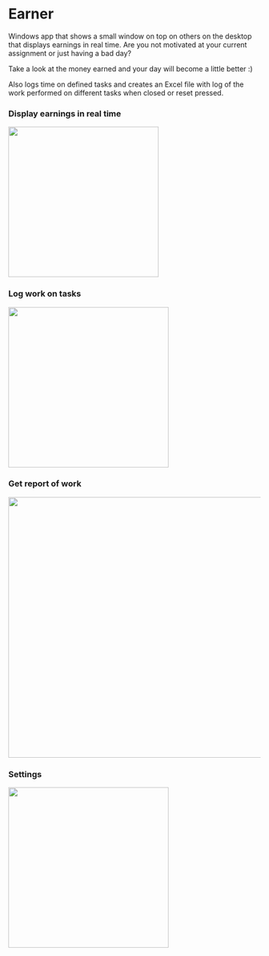 # Earner
Windows app that shows a small window on top on others on the desktop that displays earnings in real time.
Are you not motivated at your current assignment or just having a bad day? 

Take a look at the money earned and your day will become a little better :)

Also logs time on defined tasks and creates an Excel file with log of the work performed on different tasks when closed or reset pressed.

### Display earnings in real time

<img src="https://user-images.githubusercontent.com/2292809/198750501-b64296e9-f701-4ac0-b2a2-af9f3975c03e.png" data-canonical-src="https://user-images.githubusercontent.com/2292809/198750501-b64296e9-f701-4ac0-b2a2-af9f3975c03e.png" width="300" />


### Log work on tasks

<img src="https://user-images.githubusercontent.com/2292809/198899297-966468b7-7aff-454b-8f92-959b227ce3c2.png" data-canonical-src="https://user-images.githubusercontent.com/2292809/198899297-966468b7-7aff-454b-8f92-959b227ce3c2.png" width="320" />


### Get report of work

<img src="https://user-images.githubusercontent.com/2292809/198750630-9721c94a-1dc4-440f-bc15-9727bb524400.png" data-canonical-src="https://user-images.githubusercontent.com/2292809/198750630-9721c94a-1dc4-440f-bc15-9727bb524400.png" width="520" />


### Settings

<img src="https://user-images.githubusercontent.com/2292809/198750578-dcff7033-a327-4184-a234-e17732cea187.png" data-canonical-src="https://user-images.githubusercontent.com/2292809/198750578-dcff7033-a327-4184-a234-e17732cea187.png" width="320" />
